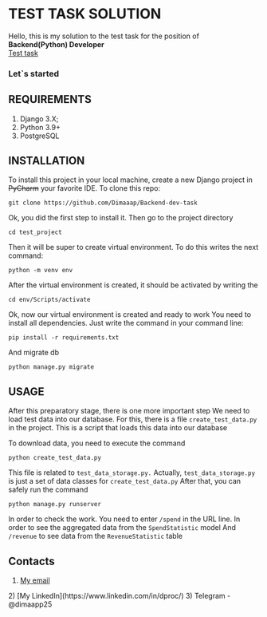 # TEST TASK SOLUTION
Hello, this is my solution to the 
test task for the position of 
**Backend(Python) Developer**
<br>[Test task](https://docs.google.com/document/d/1tLsE_zjQp25IaoE6cbeaZDp3qyn3EqRGcmAPZAgv2BU/edit)
<br>
### Let`s started

## REQUIREMENTS
1. Django 3.X;
2. Python 3.9+
3. PostgreSQL

## INSTALLATION
To install this project in your local machine, 
create a new Django project in ~~PyCharm~~ 
your favorite IDE.
To clone this repo:<br>
```commandline
git clone https://github.com/Dimaaap/Backend-dev-task
```
Ok, you did the first step to install it.
Then go to the project directory
```commandline
cd test_project
```
Then it will be super 
to create virtual environment. To do this
writes the next command:
```commandline
python -m venv env
```
After the virtual environment is created,
it should be activated by writing the 
```commandline
cd env/Scripts/activate
```
Ok, now our virtual environment is created and ready to work
You need to install all dependencies.
Just write the command in your command line:

```commandline
pip install -r requirements.txt
```
And migrate db
```commandline
python manage.py migrate
```

## USAGE
After this preparatory stage, there is one more important step
We need to load test data into our database. For this, there is a file `create_test_data.py` in the project.
This is a script that loads this data into our database

To download data, you need to execute the command

```commandline
python create_test_data.py
```
This file is related to 
`test_data_storage.py.` 
Actually, `test_data_storage.py` is just a set of data 
classes for `create_test_data.py`
After that, you can safely run the command
```commandline
python manage.py runserver
```
In order to check the work. 
You need to enter `/spend` in the URL line. 
In order to see the aggregated data from the `SpendStatistic`
model And `/revenue` to see data from the 
`RevenueStatistic` table

## Contacts
1) <a href="mailto:procdima49@gmail.com">My email
</a>
2) [My LinkedIn](https://www.linkedin.com/in/dproc/)
3) Telegram - @dimaapp25


